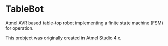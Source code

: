 # TableBot
Atmel AVR based table-top robot implementing a finite state machine (FSM) for operation.

This probject was originally created in Atmel Studio 4.x.
